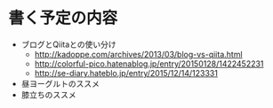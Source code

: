 # 書く予定の内容
* ブログとQiitaとの使い分け
	* http://kadoppe.com/archives/2013/03/blog-vs-qiita.html
	* http://colorful-pico.hatenablog.jp/entry/20150128/1422452231
	* http://se-diary.hateblo.jp/entry/2015/12/14/123331
* 昼ヨーグルトのススメ
* 膝立ちのススメ
